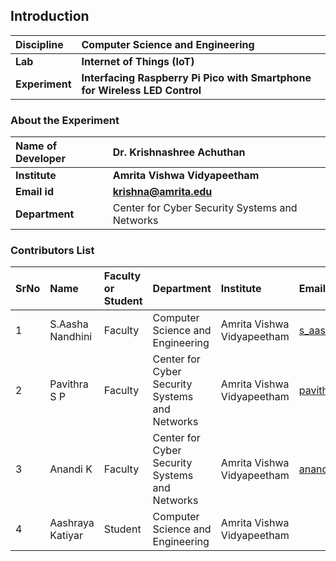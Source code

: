 ## Introduction


<b>Discipline | <b>Computer Science and Engineering
:--|:--|
<b> Lab | <b>Internet of Things (IoT) 
<b> Experiment|     <b> Interfacing Raspberry Pi Pico with Smartphone for Wireless LED Control

### About the Experiment 


<b>Name of Developer | <b> Dr. Krishnashree Achuthan
:--|:--|
<b> Institute | <b>  Amrita Vishwa Vidyapeetham 
<b> Email id|     <b>    krishna@amrita.edu
<b> Department |   Center for Cyber Security Systems and Networks

### Contributors List

SrNo | Name | Faculty or Student | Department| Institute | Email id
:--|:--|:--|:--|:--|:--|
1 | S.Aasha Nandhini | Faculty | Computer Science and Engineering | Amrita Vishwa Vidyapeetham | s_aashanandhini@ch.amrita.edu
2 | Pavithra S P  |Faculty | Center for Cyber Security Systems and Networks |Amrita Vishwa Vidyapeetham | pavithrasp@am.amrita.edu
3 | Anandi K | Faculty | Center for Cyber Security Systems and Networks| Amrita Vishwa Vidyapeetham | anandik@am.amrita.edu
4 | Aashraya Katiyar |Student| Computer Science and Engineering |Amrita Vishwa Vidyapeetham |
